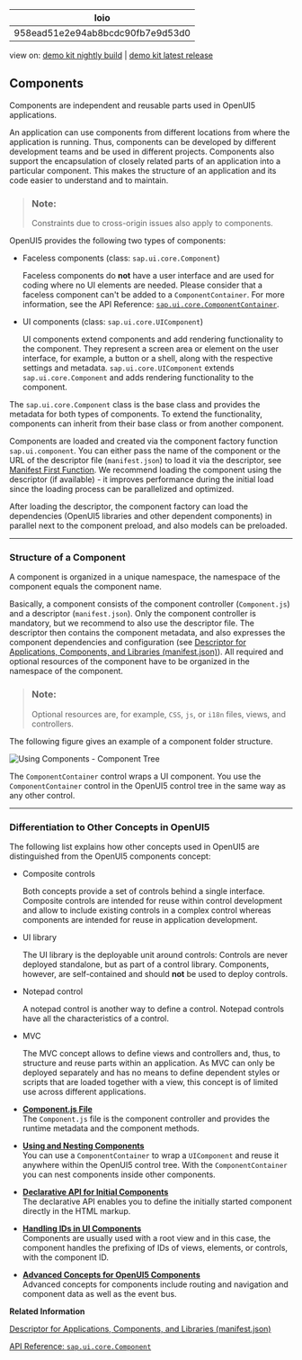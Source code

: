 <!-- loio958ead51e2e94ab8bcdc90fb7e9d53d0 -->

| loio |
| -----|
| 958ead51e2e94ab8bcdc90fb7e9d53d0 |

<div id="loio">

view on: [demo kit nightly build](https://openui5nightly.hana.ondemand.com/#/topic/958ead51e2e94ab8bcdc90fb7e9d53d0) | [demo kit latest release](https://openui5.hana.ondemand.com/#/topic/958ead51e2e94ab8bcdc90fb7e9d53d0)</div>

## Components

Components are independent and reusable parts used in OpenUI5 applications.

An application can use components from different locations from where the application is running. Thus, components can be developed by different development teams and be used in different projects. Components also support the encapsulation of closely related parts of an application into a particular component. This makes the structure of an application and its code easier to understand and to maintain.

> ### Note:  
> Constraints due to cross-origin issues also apply to components.

OpenUI5 provides the following two types of components:

-   Faceless components \(class: `sap.ui.core.Component`\)

    Faceless components do **not** have a user interface and are used for coding where no UI elements are needed. Please consider that a faceless component can't be added to a `ComponentContainer`. For more information, see the API Reference: [`sap.ui.core.ComponentContainer`](https://openui5.hana.ondemand.com/#/api/sap.ui.core.ComponentContainer%23associations).

-   UI components \(class: `sap.ui.core.UIComponent`\)

    UI components extend components and add rendering functionality to the component. They represent a screen area or element on the user interface, for example, a button or a shell, along with the respective settings and metadata. `sap.ui.core.UIComponent` extends `sap.ui.core.Component` and adds rendering functionality to the component.


The `sap.ui.core.Component` class is the base class and provides the metadata for both types of components. To extend the functionality, components can inherit from their base class or from another component.

Components are loaded and created via the component factory function `sap.ui.component`. You can either pass the name of the component or the URL of the descriptor file \(`manifest.json`\) to load it via the descriptor, see [Manifest First Function](Descriptor_for_Applications_Components_and_Libraries_manifest_json_be0cf40.md#loiobe0cf40f61184b358b5faedaec98b2da__manifirst). We recommend loading the component using the descriptor \(if available\) - it improves performance during the initial load since the loading process can be parallelized and optimized.

After loading the descriptor, the component factory can load the dependencies \(OpenUI5 libraries and other dependent components\) in parallel next to the component preload, and also models can be preloaded.

***

<a name="loio958ead51e2e94ab8bcdc90fb7e9d53d0__section_N10059_N10011_N10001"/>

### Structure of a Component

A component is organized in a unique namespace, the namespace of the component equals the component name.

Basically, a component consists of the component controller \(`Component.js`\) and a descriptor \(`manifest.json`\). Only the component controller is mandatory, but we recommend to also use the descriptor file. The descriptor then contains the component metadata, and also expresses the component dependencies and configuration \(see [Descriptor for Applications, Components, and Libraries \(manifest.json\)](Descriptor_for_Applications_Components_and_Libraries_manifest_json_be0cf40.md)\). All required and optional resources of the component have to be organized in the namespace of the component.

> ### Note:  
> Optional resources are, for example, `CSS`, `js`, or `i18n` files, views, and controllers.

The following figure gives an example of a component folder structure.

![Using Components - Component Tree](loio1effb7160fdf472893409bfd2cabe24e_LowRes.png)

The `ComponentContainer` control wraps a UI component. You use the `ComponentContainer` control in the OpenUI5 control tree in the same way as any other control.

***

### Differentiation to Other Concepts in OpenUI5

The following list explains how other concepts used in OpenUI5 are distinguished from the OpenUI5 components concept:

-   Composite controls

    Both concepts provide a set of controls behind a single interface. Composite controls are intended for reuse within control development and allow to include existing controls in a complex control whereas components are intended for reuse in application development.

-   UI library

    The UI library is the deployable unit around controls: Controls are never deployed standalone, but as part of a control library. Components, however, are self-contained and should **not** be used to deploy controls.

-   Notepad control

    A notepad control is another way to define a control. Notepad controls have all the characteristics of a control.

-   MVC

    The MVC concept allows to define views and controllers and, thus, to structure and reuse parts within an application. As MVC can only be deployed separately and has no means to define dependent styles or scripts that are loaded together with a view, this concept is of limited use across different applications.


-   **[Component.js File](Component_js_File_27ce0e4.md "The Component.js file is the component controller and provides the runtime metadata and the component methods.")**  
The `Component.js` file is the component controller and provides the runtime metadata and the component methods.
-   **[Using and Nesting Components](Using_and_Nesting_Components_346599f.md "You can use a ComponentContainer to wrap a UIComponent and reuse it anywhere within the OpenUI5 control tree. With the ComponentContainer you can nest
		components inside other components.")**  
You can use a `ComponentContainer` to wrap a `UIComponent` and reuse it anywhere within the OpenUI5 control tree. With the `ComponentContainer` you can nest components inside other components.
-   **[Declarative API for Initial Components](Declarative_API_for_Initial_Components_82a0fce.md "The declarative API enables you to define the initially started component directly in
		the HTML markup.")**  
The declarative API enables you to define the initially started component directly in the HTML markup.
-   **[Handling IDs in UI Components](Handling_IDs_in_UI_Components_562803c.md "Components are usually used with a root view and in this case, the component handles the
		prefixing of IDs of views, elements, or controls, with the component ID.")**  
Components are usually used with a root view and in this case, the component handles the prefixing of IDs of views, elements, or controls, with the component ID.
-   **[Advanced Concepts for OpenUI5 Components](Advanced_Concepts_for_OpenUI5_Components_ecbc417.md "Advanced concepts for components include routing and navigation and component data as
		well as the event bus.")**  
Advanced concepts for components include routing and navigation and component data as well as the event bus.

**Related Information**  


[Descriptor for Applications, Components, and Libraries \(manifest.json\)](Descriptor_for_Applications_Components_and_Libraries_manifest_json_be0cf40.md "The descriptor for applications, components, and libraries (in short: app descriptor) is inspired by the WebApplication Manifest concept introduced by the W3C. The descriptor provides a central, machine-readable, and easy-to-access location for storing metadata associated with an application, an application component, or a library.")

[API Reference: `sap.ui.core.Component`](https://openui5.hana.ondemand.com/#docs/api/symbols/sap.ui.core.Component.html)

